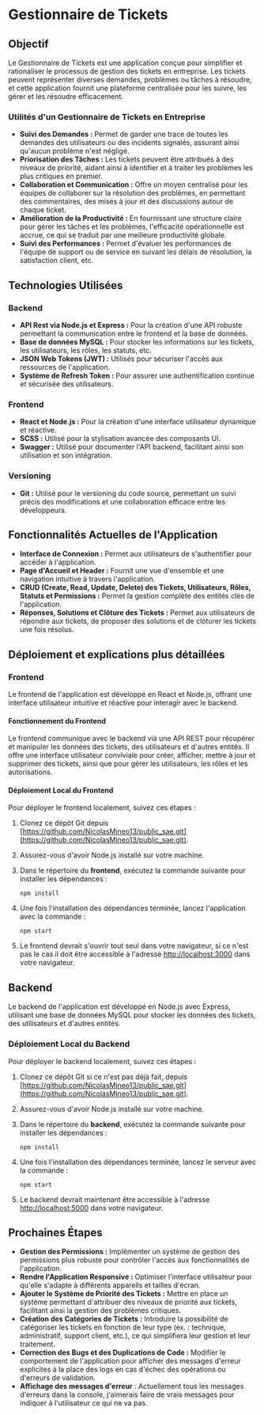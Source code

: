 # Gestionnaire de Tickets

## Objectif

Le Gestionnaire de Tickets est une application conçue pour simplifier et rationaliser le processus de gestion des tickets en entreprise. Les tickets peuvent représenter diverses demandes, problèmes ou tâches à résoudre, et cette application fournit une plateforme centralisée pour les suivre, les gérer et les résoudre efficacement.

### Utilités d'un Gestionnaire de Tickets en Entreprise

- **Suivi des Demandes :** Permet de garder une trace de toutes les demandes des utilisateurs ou des incidents signalés, assurant ainsi qu'aucun problème n'est négligé.
- **Priorisation des Tâches :** Les tickets peuvent être attribués à des niveaux de priorité, aidant ainsi à identifier et à traiter les problèmes les plus critiques en premier.
- **Collaboration et Communication :** Offre un moyen centralisé pour les équipes de collaborer sur la résolution des problèmes, en permettant des commentaires, des mises à jour et des discussions autour de chaque ticket.
- **Amélioration de la Productivité :** En fournissant une structure claire pour gérer les tâches et les problèmes, l'efficacité opérationnelle est accrue, ce qui se traduit par une meilleure productivité globale.
- **Suivi des Performances :** Permet d'évaluer les performances de l'équipe de support ou de service en suivant les délais de résolution, la satisfaction client, etc.

## Technologies Utilisées

### Backend

- **API Rest via Node.js et Express :** Pour la création d'une API robuste permettant la communication entre le frontend et la base de données.
- **Base de données MySQL :** Pour stocker les informations sur les tickets, les utilisateurs, les rôles, les statuts, etc.
- **JSON Web Tokens (JWT) :** Utilisés pour sécuriser l'accès aux ressources de l'application.
- **Système de Refresh Token :** Pour assurer une authentification continue et sécurisée des utilisateurs.

### Frontend

- **React et Node.js :** Pour la création d'une interface utilisateur dynamique et réactive.
- **SCSS :** Utilisé pour la stylisation avancée des composants UI.
- **Swagger :** Utilisé pour documenter l'API backend, facilitant ainsi son utilisation et son intégration.

### Versioning

- **Git :** Utilisé pour le versioning du code source, permettant un suivi précis des modifications et une collaboration efficace entre les développeurs.

## Fonctionnalités Actuelles de l'Application

- **Interface de Connexion :** Permet aux utilisateurs de s'authentifier pour accéder à l'application.
- **Page d'Accueil et Header :** Fournit une vue d'ensemble et une navigation intuitive à travers l'application.
- **CRUD (Create, Read, Update, Delete) des Tickets, Utilisateurs, Rôles, Statuts et Permissions :** Permet la gestion complète des entités clés de l'application.
- **Réponses, Solutions et Clôture des Tickets :** Permet aux utilisateurs de répondre aux tickets, de proposer des solutions et de clôturer les tickets une fois résolus.

## Déploiement et explications plus détaillées

### Frontend

Le frontend de l'application est développé en React et Node.js, offrant une interface utilisateur intuitive et réactive pour interagir avec le backend.

#### Fonctionnement du Frontend

Le frontend communique avec le backend via une API REST pour récupérer et manipuler les données des tickets, des utilisateurs et d'autres entités. Il offre une interface utilisateur conviviale pour créer, afficher, mettre à jour et supprimer des tickets, ainsi que pour gérer les utilisateurs, les rôles et les autorisations.

#### Déploiement Local du Frontend

Pour déployer le frontend localement, suivez ces étapes :

1. Clonez ce dépôt Git depuis [https://github.com/NicolasMineo13/public_sae.git](https://github.com/NicolasMineo13/public_sae.git).
2. Assurez-vous d'avoir Node.js installé sur votre machine.
3. Dans le répertoire du **frontend**, exécutez la commande suivante pour installer les dépendances :

   ```
   npm install
   ```
4. Une fois l'installation des dépendances terminée, lancez l'application avec la commande :

   ```
   npm start
   ```
5. Le frontend devrait s'ouvrir tout seul dans votre navigateur, si ce n'est pas le cas il doit être accessible à l'adresse [http://localhost:3000](http://localhost:3000) dans votre navigateur.

## Backend

Le backend de l'application est développé en Node.js avec Express, utilisant une base de données MySQL pour stocker les données des tickets, des utilisateurs et d'autres entités.

### Déploiement Local du Backend

Pour déployer le backend localement, suivez ces étapes :

1. Clonez ce dépôt Git si ce n'est pas déjà fait, depuis [https://github.com/NicolasMineo13/public_sae.git](https://github.com/NicolasMineo13/public_sae.git).
2. Assurez-vous d'avoir Node.js installé sur votre machine.
3. Dans le répertoire du **backend**, exécutez la commande suivante pour installer les dépendances :

   ```
   npm install
   ```
4. Une fois l'installation des dépendances terminée, lancez le serveur avec la commande :

   ```
   npm start
   ```
5. Le backend devrait maintenant être accessible à l'adresse [http://localhost:5000](http://localhost:port) dans votre navigateur.

## Prochaines Étapes

- **Gestion des Permissions :** Implémenter un système de gestion des permissions plus robuste pour contrôler l'accès aux fonctionnalités de l'application.
- **Rendre l'Application Responsive :** Optimiser l'interface utilisateur pour qu'elle s'adapte à différents appareils et tailles d'écran.
- **Ajouter le Système de Priorité des Tickets :** Mettre en place un système permettant d'attribuer des niveaux de priorité aux tickets, facilitant ainsi la gestion des problèmes critiques.
- **Création des Catégories de Tickets :** Introduire la possibilité de catégoriser les tickets en fonction de leur type (ex. : technique, administratif, support client, etc.), ce qui simplifiera leur gestion et leur traitement.
- **Correction des Bugs et des Duplications de Code :** Modifier le comportement de l'application pour afficher des messages d'erreur explicites à la place des logs en cas d'échec des opérations ou d'erreurs de validation.
- **Affichage des messages d'erreur** : Actuellement tous les messages d'erreurs dans la console, j'aimerais faire de vrais messages pour indiquer à l'utilisateur ce qui ne va pas.
